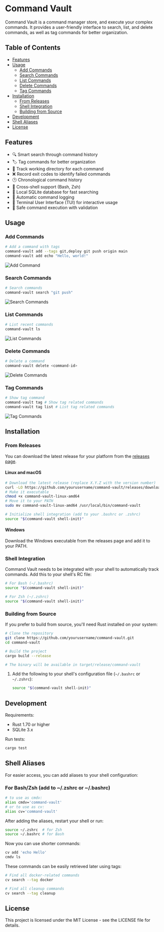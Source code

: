 # Command Vault

Command Vault is a command manager store, and execute your complex commands. It provides a user-friendly interface to search, list, and delete commands, as well as tag commands for better organization.

## Table of Contents
- [Features](#features)
- [Usage](#usage)
  - [Add Commands](#add-commands)
  - [Search Commands](#search-commands)
  - [List Commands](#list-commands)
  - [Delete Commands](#delete-commands)
  - [Tag Commands](#tag-commands)
- [Installation](#installation)
  - [From Releases](#from-releases)
  - [Shell Integration](#shell-integration)
  - [Building from Source](#building-from-source)
- [Development](#development)
- [Shell Aliases](#shell-aliases)
- [License](#license)

## Features

- 🔍 Smart search through command history
- 🏷️ Tag commands for better organization
- 📂 Track working directory for each command
- ❌ Record exit codes to identify failed commands
- 🕒 Chronological command history
- 🐚 Cross-shell support (Bash, Zsh)
- 💾 Local SQLite database for fast searching
- 🔄 Automatic command logging
- 📱 Terminal User Interface (TUI) for interactive usage
- 🔐 Safe command execution with validation

## Usage

### Add Commands
```bash
# Add a command with tags
command-vault add --tags git,deploy git push origin main
command-vault add echo "Hello, world!"
```
![Add Command](demo/add-command3.gif)

### Search Commands
```bash
# Search commands
command-vault search "git push"
```
![Search Commands](demo/search-command.gif)

### List Commands
```bash
# List recent commands
command-vault ls
```
![List Commands](demo/ls-command2.gif)

### Delete Commands
```bash
# Delete a command
command-vault delete <command-id>
```
![Delete Commands](demo/delete-command.gif)

### Tag Commands
```bash
# Show tag command
command-vault tag # Show tag related commands
command-vault tag list # List tag related commands
```
![Tag Commands](demo/tag-command.gif)

## Installation

### From Releases

You can download the latest release for your platform from the [releases page](https://github.com/yourusername/command-vault/releases).

#### Linux and macOS
```bash
# Download the latest release (replace X.Y.Z with the version number)
curl -LO https://github.com/yourusername/command-vault/releases/download/vX.Y.Z/command-vault-linux-amd64
# Make it executable
chmod +x command-vault-linux-amd64
# Move it to your PATH
sudo mv command-vault-linux-amd64 /usr/local/bin/command-vault

# Initialize shell integration (add to your .bashrc or .zshrc)
source "$(command-vault shell-init)"
```

#### Windows
Download the Windows executable from the releases page and add it to your PATH.

### Shell Integration

Command Vault needs to be integrated with your shell to automatically track commands. Add this to your shell's RC file:

```bash
# For Bash (~/.bashrc)
source "$(command-vault shell-init)"

# For Zsh (~/.zshrc)
source "$(command-vault shell-init)"
```

### Building from Source

If you prefer to build from source, you'll need Rust installed on your system:

```bash
# Clone the repository
git clone https://github.com/yourusername/command-vault.git
cd command-vault

# Build the project
cargo build --release

# The binary will be available in target/release/command-vault
```

1. Add the following to your shell's configuration file (`~/.bashrc` or `~/.zshrc`):
   ```bash
   source "$(command-vault shell-init)"
   ```

## Development

Requirements:
- Rust 1.70 or higher
- SQLite 3.x

Run tests:
```bash
cargo test
```

## Shell Aliases

For easier access, you can add aliases to your shell configuration:

### For Bash/Zsh (add to ~/.zshrc or ~/.bashrc)
```bash
# to use as cmdv:
alias cmdv='command-vault'
# or to use as cv:
alias cv='command-vault'
```

After adding the aliases, restart your shell or run:
```bash
source ~/.zshrc  # for Zsh
source ~/.bashrc # for Bash
```

Now you can use shorter commands:
```bash
cv add 'echo Hello'
cmdv ls
```

These commands can be easily retrieved later using tags:
```bash
# Find all docker-related commands
cv search --tag docker

# Find all cleanup commands
cv search --tag cleanup
```

## License

This project is licensed under the MIT License - see the LICENSE file for details.
